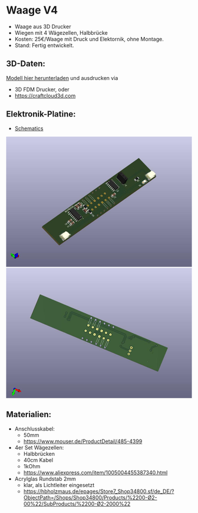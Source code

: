 # Waage V4

* Waage aus 3D Drucker
* Wiegen mit 4 Wägezellen, Halbbrücke
* Kosten: 25€/Waage mit Druck und Elektornik, ohne Montage.
* Stand: Fertig entwickelt.

## 3D-Daten: 

[Modell hier herunterladen](https://cad.onshape.com/documents/e93dca015aaa1e9e19b301b1/w/7b48b7bfd47193fa3707ac4f/e/e2c3e895b10e82bbda4e5613?renderMode=0&uiState=649b429d2a16ba7928158867
) und ausdrucken via
* 3D FDM Drucker, oder
* https://craftcloud3d.com

## Elektronik-Platine:
* [Schematics](elektronik/illustrative/schematics.pdf)

![Top](elektronik/illustrative/3d_view_pcb_top.jpg)
![Bottom](elektronik/illustrative/3d_view_pcb_bottom.jpg)


## Materialien:
* Anschlusskabel: 
  * 50mm
  * https://www.mouser.de/ProductDetail/485-4399
* 4er Set Wägezellen:
  * Halbbrücken
  * 40cm Kabel
  * 1kOhm
  * https://www.aliexpress.com/item/1005004455387340.html
* Acrylglas Rundstab 2mm
  * klar, als Lichtleiter eingesetzt
  * https://hbholzmaus.de/epages/Store7_Shop34800.sf/de_DE/?ObjectPath=/Shops/Shop34800/Products/%2200-Ø2-00%22/SubProducts/%2200-Ø2-2000%22
